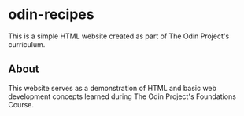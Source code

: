# odin-recipes

This is a simple HTML website created as part of The Odin Project's curriculum.

## About

This website serves as a demonstration of HTML and basic web development concepts learned during The Odin Project's Foundations Course.